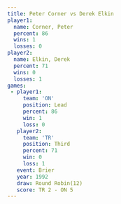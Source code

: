 ```yaml
---
title: Peter Corner vs Derek Elkin
player1:             
  name: Corner, Peter
  percent: 86        
  wins: 1            
  losses: 0          
player2:             
  name: Elkin, Derek 
  percent: 71        
  wins: 0            
  losses: 1          
games:
 - player1:        
     team: 'ON'    
     position: Lead
     percent: 86   
     win: 1        
     loss: 0       
   player2:         
     team: 'TR'     
     position: Third
     percent: 71    
     win: 0         
     loss: 1        
   event: Brier         
   year: 1992           
   draw: Round Robin(12)
   score: TR 2 - ON 5   
---
```

